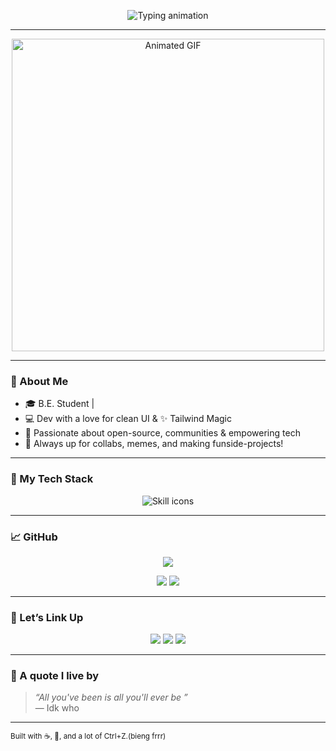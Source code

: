 
<p align="center">
  <img src="https://readme-typing-svg.herokuapp.com?font=Audiowide&size=30&duration=2000&pause=50&color=F2A6E3&center=true&vCenter=true&width=435&lines=Hey+there!+I'm+Disha+%F0%9F%91%8B;Dev+%E2%9C%A8;Open+Source+%F0%9F%8C%8E" alt="Typing animation" />
</p>


---

<p align="center">
  <img src="https://media1.giphy.com/media/v1.Y2lkPTc5MGI3NjExdTJsenI0OThuZ2k1ZTAydHhrcDQ1MDhkMWp1bXoxaG52eGZqMzNlNCZlcD12MV9pbnRlcm5hbF9naWZfYnlfaWQmY3Q9Zw/xT0xeifUCe6qj1zeYE/giphy.gif" width="500px" alt="Animated GIF" />
</p>  

---

### 🌷 About Me

- 🎓 B.E. Student |
- 💻 Dev with a love for clean UI & ✨ Tailwind Magic
- 🌸 Passionate about open-source, communities & empowering tech
- 💬 Always up for collabs, memes, and making funside-projects!

---

### 🌸 My Tech Stack

<p align="center">
  <img src="https://skillicons.dev/icons?i=html,css,js,tailwind,git,github,blender,java,vscode,figma&perline=12" alt="Skill icons" />
</p>

---

### 📈 GitHub 

<p align="center">
  <img src="https://github-readme-streak-stats.herokuapp.com?user=DishaA06&theme=tokyonight&date_format=M%20j%5B%2C%20Y%5D&ring=ff90b3&fire=ffa5d8&currStreakLabel=ffc6e0&border=DDDDDD00" />
</p>

<p align="center">
  <img src="https://github-readme-stats.vercel.app/api?username=DishaA06&show_icons=true&theme=bubblegum&icon_color=ff90b3&title_color=ffa5d8&hide_border=true" />
  <img src="https://github-readme-stats.vercel.app/api/top-langs/?username=DishaA06&layout=compact&theme=bubblegum&hide_border=true" />
</p>

---

### 💌 Let’s Link Up

<p align="center">
  <a href="https://www.linkedin.com/in/disha-oza-bba48928a/"><img src="https://img.shields.io/badge/LinkedIn-DishaOza-blue?style=for-the-badge&logo=linkedin" /></a>
  <a href="https://www.instagram.com/croqi_us?utm_source=ig_web_button_share_sheet&igsh=MWJqNXFvOHc3cnptNA=="><img src="https://img.shields.io/badge/Instagram-ARTPAGE-pink?style=for-the-badge&logo=Instagram" /></a>
<!--     <a href="mailto:doza57524@gmail.com">
    <img src="https://img.shields.io/badge/Email-Contact_Me-red?style=for-the-badge&logo=gmail&logoColor=white" /></a>
</p> -->
<a href="https://mail.google.com/mail/?view=cm&fs=1&to=doza57524@gmail.com" target="_blank">
  <img src="https://img.shields.io/badge/Email-DishaOza-red?style=for-the-badge&logo=gmail&logoColor=white" />
</a>

---

### 🌼 A quote I live by

> _“All you've been is all you'll ever be ”_  
> — Idk who

---

<sub align="center">
Built with ☕, 🍜, and a lot of Ctrl+Z.(bieng frrr)
</sub>
